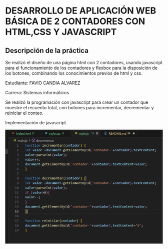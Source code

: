 # DESARROLLO DE APLICACIÓN WEB BÁSICA DE 2 CONTADORES CON HTML,CSS Y JAVASCRIPT

## Descripción de la práctica
Se realizó el diseño de una página html con 2 contadores, usando javascript para el funcionamiento de los contadores y flexbox para la disposición de los botones, combinando los conocimientos previos de html y css.

Estudiante: FAVIO CANDIA ALVAREZ

Carrera: Sistemas informáticos

Se realizó la programación con javascript para crear un contador que muestre el recuento total, con botones para incrementar, decrementar y reiniciar el conteo.

Implementación de javascript

![](https://github.com/faviogit/DW1_PRACTICA2/blob/bc73b7faf29623865f33dcbe3a1e21ff726a4873/Captura.PNG)
